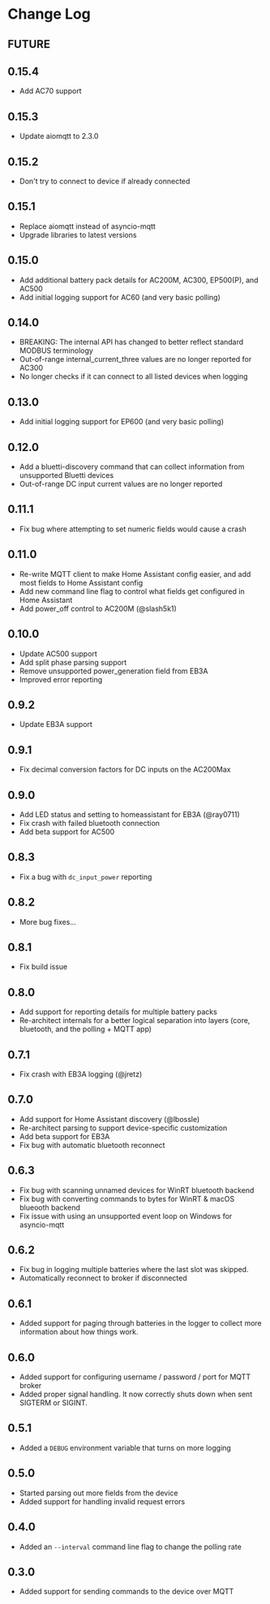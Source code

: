 # Change Log

## FUTURE

## 0.15.4

* Add AC70 support

## 0.15.3

* Update aiomqtt to 2.3.0

## 0.15.2

* Don't try to connect to device if already connected

## 0.15.1

* Replace aiomqtt instead of asyncio-mqtt
* Upgrade libraries to latest versions

## 0.15.0

* Add additional battery pack details for AC200M, AC300, EP500(P), and AC500
* Add initial logging support for AC60 (and very basic polling)

## 0.14.0

* BREAKING: The internal API has changed to better reflect standard MODBUS terminology
* Out-of-range internal_current_three values are no longer reported for AC300
* No longer checks if it can connect to all listed devices when logging

## 0.13.0

* Add initial logging support for EP600 (and very basic polling)

## 0.12.0

* Add a bluetti-discovery command that can collect information from unsupported Bluetti devices
* Out-of-range DC input current values are no longer reported

## 0.11.1

* Fix bug where attempting to set numeric fields would cause a crash

## 0.11.0

* Re-write MQTT client to make Home Assistant config easier, and add most fields to Home Assistant config
* Add new command line flag to control what fields get configured in Home Assistant
* Add power_off control to AC200M (@slash5k1)

## 0.10.0

* Update AC500 support
* Add split phase parsing support
* Remove unsupported power_generation field from EB3A
* Improved error reporting

## 0.9.2

* Update EB3A support

## 0.9.1

* Fix decimal conversion factors for DC inputs on the AC200Max

## 0.9.0

* Add LED status and setting to homeassistant for EB3A (@ray0711)
* Fix crash with failed bluetooth connection
* Add beta support for AC500

## 0.8.3

* Fix a bug with `dc_input_power` reporting

## 0.8.2

* More bug fixes...

## 0.8.1

* Fix build issue

## 0.8.0

* Add support for reporting details for multiple battery packs
* Re-architect internals for a better logical separation into layers (core, bluetooth, and the polling + MQTT app)

## 0.7.1

* Fix crash with EB3A logging (@jretz)

## 0.7.0

* Add support for Home Assistant discovery (@lbossle)
* Re-architect parsing to support device-specific customization
* Add beta support for EB3A
* Fix bug with automatic bluetooth reconnect

## 0.6.3

* Fix bug with scanning unnamed devices for WinRT bluetooth backend
* Fix bug with converting commands to bytes for WinRT & macOS blueooth backend
* Fix issue with using an unsupported event loop on Windows for asyncio-mqtt

## 0.6.2

* Fix bug in logging multiple batteries where the last slot was skipped.
* Automatically reconnect to broker if disconnected

## 0.6.1

* Added support for paging through batteries in the logger to collect more information about how things work.

## 0.6.0

* Added support for configuring username / password / port for MQTT broker
* Added proper signal handling. It now correctly shuts down when sent SIGTERM or SIGINT.

## 0.5.1

* Added a `DEBUG` environment variable that turns on more logging

## 0.5.0

* Started parsing out more fields from the device
* Added support for handling invalid request errors

## 0.4.0

* Added an `--interval` command line flag to change the polling rate

## 0.3.0

* Added support for sending commands to the device over MQTT
